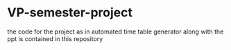 # VP-semester-project
the code for the project as in automated time table generator along with the ppt is contained in this repository
